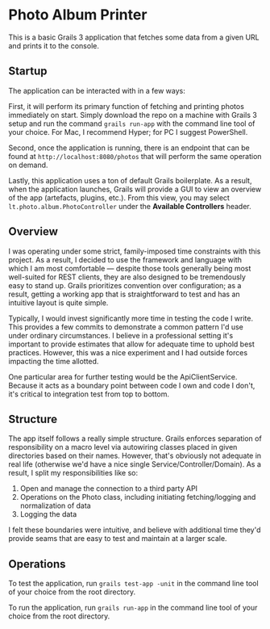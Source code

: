 # Photo Album Printer

This is a basic Grails 3 application that fetches some data from a given URL and prints it to the console.

## Startup

The application can be interacted with in a few ways:

First, it will perform its primary function of fetching and printing photos immediately on start. Simply download the repo on a machine with Grails 3 setup and run the command `grails run-app` with the command line tool of your choice. For Mac, I recommend Hyper; for PC I suggest PowerShell.

Second, once the application is running, there is an endpoint that can be found at `http://localhost:8080/photos` that will perform the same operation on demand.

Lastly, this application uses a ton of default Grails boilerplate. As a result, when the application launches, Grails will provide a GUI to view an overview of the app (artefacts, plugins, etc.). From this view, you may select `lt.photo.album.PhotoController` under the <b>Available Controllers</b> header.

## Overview

I was operating under some strict, family-imposed time constraints with this project. As a result, I decided to use the framework and language with which I am most comfortable &mdash; despite those tools generally being most well-suited for REST clients, they are also designed to be tremendously easy to stand up. Grails prioritizes convention over configuration; as a result, getting a working app that is straightforward to test and has an intuitive layout is quite simple.

Typically, I would invest significantly more time in testing the code I write. This provides a few commits to demonstrate a common pattern I'd use under ordinary circumstances. I believe in a professional setting it's important to provide estimates that allow for adequate time to uphold best practices. However, this was a nice experiment and I had outside forces impacting the time allotted.

One particular area for further testing would be the ApiClientService. Because it acts as a boundary point between code I own and code I don't, it's critical to integration test from top to bottom.

## Structure

The app itself follows a really simple structure. Grails enforces separation of responsibility on a macro level via autowiring classes placed in given directories based on their names. However, that's obviously not adequate in real life (otherwise we'd have a nice single Service/Controller/Domain). As a result, I split my responsibilities like so:

1. Open and manage the connection to a third party API
2. Operations on the Photo class, including initiating fetching/logging and normalization of data
3. Logging the data

I felt these boundaries were intuitive, and believe with additional time they'd provide seams that are easy to test and maintain at a larger scale.

## Operations

To test the application, run `grails test-app -unit` in the command line tool of your choice from the root directory.

To run the application, run `grails run-app` in the command line tool of your choice from the root directory.